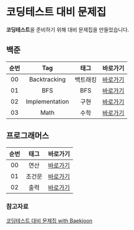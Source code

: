 # 코딩테스트 대비 문제집


**코딩테스트**을 준비하기 위해 대비 문제집을 만들었습니다.

## 백준

| 순번 | Tag                          | 태그                | 바로가기    | 
| :--: | :--------------------------: | :-----------------: | :------:  |
| 00 | Backtracking | 백트래킹 | [바로가기](./backtracking/README.md) |
| 01 | BFS | BFS | [바로가기](./BFS/README.md) |
| 02 | Implementation | 구현 | [바로가기](./implementation/README.md) |
| 03 | Math | 수학 | [바로가기](./math/README.md) |

## 프로그래머스

| 순번 | 태그                | 바로가기    | 
| :--: | :-----------------: | :------:  |
| 00 | 연산 | [바로가기](./연산/README.md) |
| 01 | 조건문 | [바로가기](./조건문/README.md) |
| 02 | 출력 | [바로가기](./출력/README.md) |



### 참고자료
[코딩테스트 대비 문제집 with Baekjoon](https://github.com/tony9402/baekjoon)
